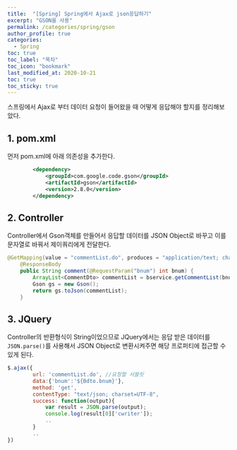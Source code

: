 ```yaml
---
title:  "[Spring] Spring에서 Ajax로 json응답하기"
excerpt: "GSON을 사용"
permalink: /categories/spring/gson
author_profile: true
categories:
  - Spring
toc: true
toc_label: "목차"
toc_icon: "bookmark"
last_modified_at: 2020-10-21
toc: true
toc_sticky: true
---
```


스프링에서 Ajax로 부터 데이터 요청이 들어왔을 때 어떻게 응답해야 할지를 정리해보았다.   
## 1. pom.xml
먼저 pom.xml에 아래 의존성을 추가한다.  
```xml
		<dependency>
			<groupId>com.google.code.gson</groupId>
			<artifactId>gson</artifactId>
			<version>2.8.0</version>
		</dependency>

```

## 2. Controller  
Controller에서 Gson객체를 만들어서 응답할 데이터를 JSON Object로 바꾸고 이를 문자열로 바꿔서 제이쿼리에게 전달한다.  
```java
@GetMapping(value = "commentList.do", produces = "application/text; charset=utf8")
	@ResponseBody
	public String comment(@RequestParam("bnum") int bnum) {
		ArrayList<CommentDto> commentList = bservice.getCommentList(bnum);
		Gson gs = new Gson();
		return gs.toJson(commentList);
	}
```  

## 3. JQuery  
Controller의 반환형식이 String이었으므로 JQuery에서는 응답 받은 데이터를 `JSON.parse()`를 사용해서 JSON Object로 변환시켜주면 해당 프로퍼티에 접근할 수 있게 된다.  
```javascript
$.ajax({
		url: 'commentList.do', //요청할 서블릿
		data:{'bnum':'${Bdto.bnum}'},
		method: 'get',
		contentType: "text/json; charset=UTF-8",
		success: function(output){
		    var result = JSON.parse(output);
		    console.log(result[0]['cwriter']); 
            ..
        }
        ..
})
```